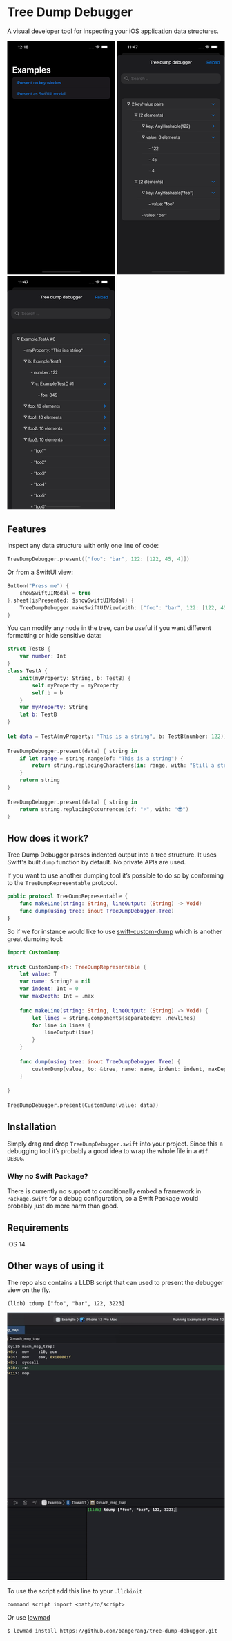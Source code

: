 # Tree Dump Debugger
A visual developer tool for inspecting your iOS application data structures.

<p float="left">
 <img src="Resources/video.gif" alt="drawing" width="250"/>
<img src="Resources/example1.png" alt="drawing" width="250"/>
<img src="Resources/example2.png" alt="drawing" width="250"/>   
</p>



## Features
Inspect any data structure with only one line of code:

```swift
TreeDumpDebugger.present(["foo": "bar", 122: [122, 45, 4]])
```

Or from a SwiftUI view:

```swift
Button("Press me") {
    showSwiftUIModal = true
}.sheet(isPresented: $showSwiftUIModal) {
    TreeDumpDebugger.makeSwiftUIView(with: ["foo": "bar", 122: [122, 45, 4]])
}
```

You can modify any node in the tree, can be useful if you want different formatting or hide sensitive data:
```swift
struct TestB {
    var number: Int
}
class TestA {
    init(myProperty: String, b: TestB) {
        self.myProperty = myProperty
        self.b = b
    }
    var myProperty: String
    let b: TestB
}

let data = TestA(myProperty: "This is a string", b: TestB(number: 122))

TreeDumpDebugger.present(data) { string in
    if let range = string.range(of: "This is a string") {
        return string.replacingCharacters(in: range, with: "Still a string but changed")
    }
    return string
}

TreeDumpDebugger.present(data) { string in
    return string.replacingOccurrences(of: "▿", with: "😎")
}

```

## How does it work?

Tree Dump Debugger parses indented output into a tree structure. It uses Swift's built `dump` function by default. No private APIs are used.

If you want to use another dumping tool it’s possible to do so by conforming to the `TreeDumpRepresentable` protocol.

```swift
public protocol TreeDumpRepresentable {
    func makeLine(string: String, lineOutput: (String) -> Void)
    func dump(using tree: inout TreeDumpDebugger.Tree)
}
```

So if we for instance would like to use [swift-custom-dump](https://github.com/pointfreeco/swift-custom-dump) which is another great dumping tool:
```swift
import CustomDump

struct CustomDump<T>: TreeDumpRepresentable {
    let value: T
    var name: String? = nil
    var indent: Int = 0
    var maxDepth: Int = .max

    func makeLine(string: String, lineOutput: (String) -> Void) {
        let lines = string.components(separatedBy: .newlines)
        for line in lines {
            lineOutput(line)
        }
    }

    func dump(using tree: inout TreeDumpDebugger.Tree) {
        customDump(value, to: &tree, name: name, indent: indent, maxDepth: maxDepth)
    }

}

TreeDumpDebugger.present(CustomDump(value: data))
```

## Installation

Simply drag and drop `TreeDumpDebugger.swift` into your project. Since this a debugging tool it’s probably a good idea to wrap the whole file in a `#if DEBUG`.

### Why no Swift Package?

There is currently no support to conditionally embed a framework in `Package.swift` for a debug configuration, so a Swift Package would probably just do more harm than good.

## Requirements
iOS 14

## Other ways of using it
The repo also contains a LLDB script that can used to present the debugger view on the fly.
```
(lldb) tdump ["foo", "bar", 122, 3223]
```

<img src="Resources/video2.gif" alt="drawing" width="600"/>

To use the script add this line to your `.lldbinit`
```
command script import <path/to/script>
```
Or use [lowmad](https://github.com/bangerang/lowmad)
```bash
$ lowmad install https://github.com/bangerang/tree-dump-debugger.git
```

